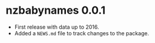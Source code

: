 # nzbabynames 0.0.1

* First release with data up to 2016.
* Added a `NEWS.md` file to track changes to the package.
